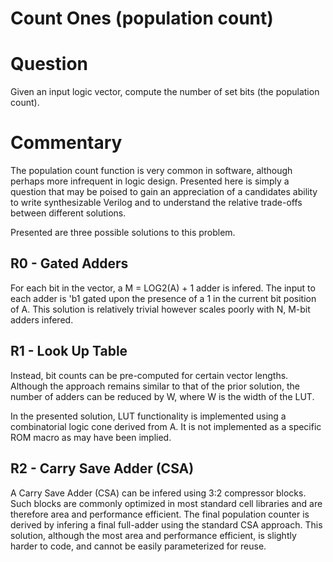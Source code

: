 # Count Ones (population count)

# Question

Given an input logic vector, compute the number of set bits (the population
count).

# Commentary

The population count function is very common in software, although perhaps more
infrequent in logic design. Presented here is simply a question that may be
poised to gain an appreciation of a candidates ability to write synthesizable
Verilog and to understand the relative trade-offs between different solutions.

Presented are three possible solutions to this problem.

## R0 - Gated Adders

For each bit in the vector, a M = LOG2(A) + 1 adder is infered. The input to
each adder is 'b1 gated upon the presence of a 1 in the current bit position of
A. This solution is relatively trivial however scales poorly with N, M-bit
adders infered.

## R1 - Look Up Table

Instead, bit counts can be pre-computed for certain vector lengths. Although the
approach remains similar to that of the prior solution, the number of adders can
be reduced by W, where W is the width of the LUT.

In the presented solution, LUT functionality is implemented using a
combinatorial logic cone derived from A. It is not implemented as a specific ROM
macro as may have been implied.

## R2 - Carry Save Adder (CSA)

A Carry Save Adder (CSA) can be infered using 3:2 compressor blocks. Such blocks
are commonly optimized in most standard cell libraries and are therefore area
and performance efficient. The final population counter is derived by infering a
final full-adder using the standard CSA approach. This solution, although the
most area and performance efficient, is slightly harder to code, and cannot be
easily parameterized for reuse.
